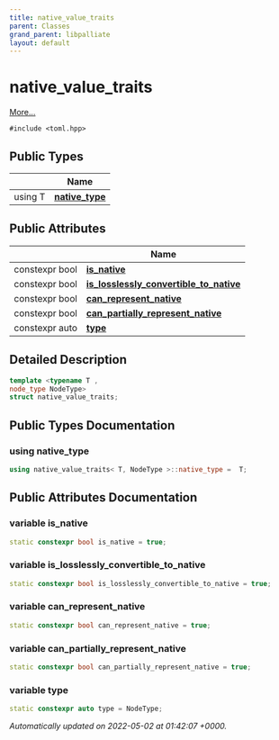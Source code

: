```yaml
---
title: native_value_traits
parent: Classes
grand_parent: libpalliate
layout: default
---
```


# native_value_traits



 [More...](#detailed-description)


`#include <toml.hpp>`

## Public Types

|                | Name           |
| -------------- | -------------- |
| using T | **[native_type](/libpalliate/generated/Classes/structnative__value__traits#using-native-type)**  |

## Public Attributes

|                | Name           |
| -------------- | -------------- |
| constexpr bool | **[is_native](/libpalliate/generated/Classes/structnative__value__traits#variable-is-native)**  |
| constexpr bool | **[is_losslessly_convertible_to_native](/libpalliate/generated/Classes/structnative__value__traits#variable-is-losslessly-convertible-to-native)**  |
| constexpr bool | **[can_represent_native](/libpalliate/generated/Classes/structnative__value__traits#variable-can-represent-native)**  |
| constexpr bool | **[can_partially_represent_native](/libpalliate/generated/Classes/structnative__value__traits#variable-can-partially-represent-native)**  |
| constexpr auto | **[type](/libpalliate/generated/Classes/structnative__value__traits#variable-type)**  |

## Detailed Description

```cpp
template <typename T ,
node_type NodeType>
struct native_value_traits;
```

## Public Types Documentation

### using native_type

```cpp
using native_value_traits< T, NodeType >::native_type =  T;
```


## Public Attributes Documentation

### variable is_native

```cpp
static constexpr bool is_native = true;
```


### variable is_losslessly_convertible_to_native

```cpp
static constexpr bool is_losslessly_convertible_to_native = true;
```


### variable can_represent_native

```cpp
static constexpr bool can_represent_native = true;
```


### variable can_partially_represent_native

```cpp
static constexpr bool can_partially_represent_native = true;
```


### variable type

```cpp
static constexpr auto type = NodeType;
```



_Automatically updated on 2022-05-02 at 01:42:07 +0000._